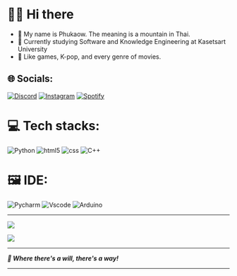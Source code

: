 # 🙋‍♂️ Hi there
- 🌝 My name is Phukaow. The meaning is a mountain in Thai. 
- 🌱 Currently studying Software and Knowledge Engineering at Kasetsart University
- 🧍 Like games, K-pop, and every genre of movies.

## 🌐 Socials:
[![Discord](https://img.shields.io/badge/Discord-7289DA?style=for-the-badge&logo=discord&logoColor=white)](https://discord.gg/526616675294904320) [![Instagram](https://img.shields.io/badge/Instagram-E4405F?style=for-the-badge&logo=instagram&logoColor=white)](https://instagram.com/phiranath18) [![Spotify](https://img.shields.io/badge/Spotify-1ED760?&style=for-the-badge&logo=spotify&logoColor=white)](https://discord.gg/526616675294904320)

# 💻 Tech stacks:

![Python](https://img.shields.io/badge/python-3670A0?style=for-the-badge&logo=python&logoColor=ffdd54) ![html5](https://img.shields.io/badge/HTML5-E34F26?style=for-the-badge&logo=html5&logoColor=white) ![css](https://img.shields.io/badge/CSS3-1572B6?style=for-the-badge&logo=css3&logoColor=white) ![C++](https://img.shields.io/badge/C%2B%2B-00599C?style=for-the-badge&logo=c%2B%2B&logoColor=white)

# 🖼️ IDE:

![Pycharm](https://img.shields.io/badge/PyCharm-000000.svg?&style=for-the-badge&logo=PyCharm&logoColor=white) ![Vscode](https://img.shields.io/badge/Visual_Studio_Code-0078D4?style=for-the-badge&logo=visual%20studio%20code&logoColor=white) ![Arduino](https://img.shields.io/badge/-Arduino-00979D?style=for-the-badge&logo=Arduino&logoColor=white)

---
[![](https://visitcount.itsvg.in/api?id=PeanutPK&icon=0&color=0)](https://visitcount.itsvg.in)

![](https://github-readme-stats.vercel.app/api/top-langs/?username=PeanutPK&theme=dark&hide_border=false&include_all_commits=false&count_private=false&layout=compact)

<!-- Proudly created with GPRM ( https://gprm.itsvg.in ) -->

---

***🌠 Where there's a will, there's a way!***

---
